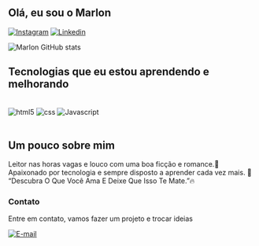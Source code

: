 ## Olá, eu sou o Marlon

[![Instagram](https://img.shields.io/badge/Instagram-E4405F?style=for-the-badge&logo=instagram&logoColor=white)](https://www.instagram.com/marlonlenoir/)
[![Linkedin](https://img.shields.io/badge/LinkedIn-0077B5?style=for-the-badge&logo=linkedin&logoColor=white)](https://www.linkedin.com/in/marlon-lenoir-35303419b/)


![Marlon GitHub stats](https://github-readme-stats.vercel.app/api?username=Marlon1337s&show_icons=true&theme=dark)

## Tecnologias que eu estou aprendendo e melhorando


<div style = "display: inline_block"><br>
 <img align="center" alt="html5" src="https://img.shields.io/badge/HTML5-E34F26?style=for-the-badge&logo=html5&logoColor=white" />
  <img align="center" alt="css" src="https://img.shields.io/badge/CSS3-1572B6?style=for-the-badge&logo=css3&logoColor=white" />
   <img align="center" alt="Javascript" src="https://img.shields.io/badge/JavaScript-323330?style=for-the-badge&logo=javascript&logoColor=F7DF1E" />
</div><br>

## Um pouco sobre mim
Leitor nas horas vagas e louco com uma boa ficção e romance.📕
Apaixonado por tecnologia e sempre disposto a aprender cada vez mais. 🚀
“Descubra O Que Você Ama E Deixe Que Isso Te Mate.”🔥


### Contato
Entre em contato, vamos fazer um projeto e trocar ideias

[![E-mail](https://img.shields.io/badge/Gmail-D14836?style=for-the-badge&logo=gmail&logoColor=white)](https://mail.google.com/mail/u/0/?tab=rm&ogbl#inbox)

